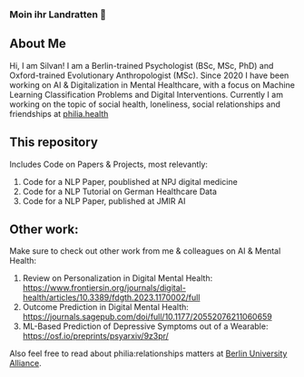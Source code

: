 ### Moin ihr Landratten 👋

## About Me
Hi, I am Silvan!
I am a Berlin-trained Psychologist (BSc, MSc, PhD) and Oxford-trained Evolutionary Anthropologist (MSc).
Since 2020 I have been working on AI & Digitalization in Mental Healthcare, with a focus on Machine Learning Classification Problems and Digital Interventions.
Currently I am working on the topic of social health, loneliness, social relationships and friendships at [philia.health](https://philia.health)

## This repository
Includes Code on Papers & Projects, most relevantly:
1. Code for a NLP Paper, poublished at NPJ digital medicine
2. Code for a NLP Tutorial on German Healthcare Data
3. Code for a NLP Paper, published at JMIR AI 

## Other work:
Make sure to check out other work from me & colleagues on AI & Mental Health:
1. Review on Personalization in Digital Mental Health: https://www.frontiersin.org/journals/digital-health/articles/10.3389/fdgth.2023.1170002/full
2. Outcome Prediction in Digital Mental Health: https://journals.sagepub.com/doi/full/10.1177/20552076211060659
3. ML-Based Prediction of Depressive Symptoms out of a Wearable: https://osf.io/preprints/psyarxiv/9z3pr/

Also feel free to read about philia:relationships matters at 
[Berlin University Alliance](https://www.berlin-university-alliance.de/wissenslabor/stories/i_hornstein/index.html).
